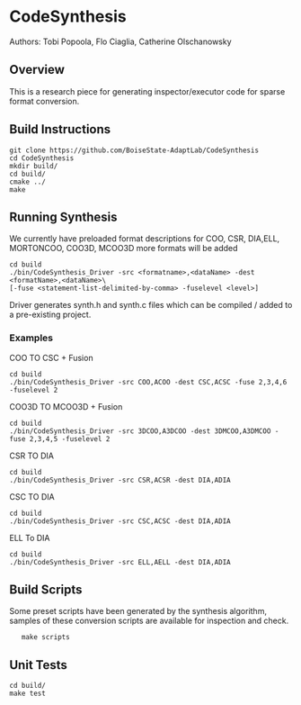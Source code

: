 # CodeSynthesis
Authors: Tobi Popoola, Flo Ciaglia, Catherine Olschanowsky
## Overview
This is a research piece for generating inspector/executor code for sparse format
conversion. 

## Build Instructions
```shell script
git clone https://github.com/BoiseState-AdaptLab/CodeSynthesis
cd CodeSynthesis
mkdir build/
cd build/
cmake ../
make
```
## Running Synthesis

We currently have preloaded format descriptions for COO, CSR, DIA,ELL, MORTONCOO, COO3D, MCOO3D 
more formats will be added

```shell script
cd build
./bin/CodeSynthesis_Driver -src <formatname>,<dataName> -dest <formatName>,<dataName>\
[-fuse <statement-list-delimited-by-comma> -fuselevel <level>]
```

Driver generates synth.h and synth.c files which can be compiled / added to a pre-existing project.

### Examples

COO TO CSC + Fusion

```shell script
cd build
./bin/CodeSynthesis_Driver -src COO,ACOO -dest CSC,ACSC -fuse 2,3,4,6 -fuselevel 2
```

COO3D TO MCOO3D + Fusion

```shell script
cd build
./bin/CodeSynthesis_Driver -src 3DCOO,A3DCOO -dest 3DMCOO,A3DMCOO -fuse 2,3,4,5 -fuselevel 2
```


CSR TO DIA

```shell script
cd build
./bin/CodeSynthesis_Driver -src CSR,ACSR -dest DIA,ADIA
```

CSC TO DIA

```shell script
cd build
./bin/CodeSynthesis_Driver -src CSC,ACSC -dest DIA,ADIA
```
ELL To DIA

```shell script
cd build
./bin/CodeSynthesis_Driver -src ELL,AELL -dest DIA,ADIA
```

## Build Scripts
Some preset scripts have been generated by the synthesis algorithm, samples of these conversion 
scripts are available for inspection and check.

``` shell script
   make scripts
```

## Unit Tests
```shell script
cd build/
make test
```

